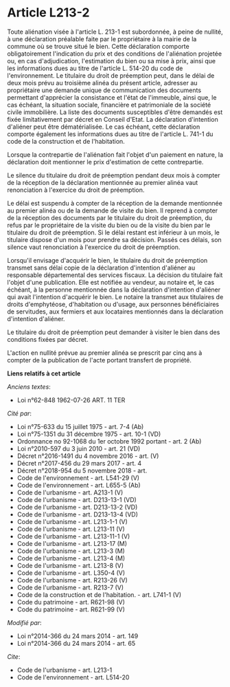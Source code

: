 # Article L213-2

Toute aliénation visée à l'article L. 213-1 est subordonnée, à peine de nullité, à une déclaration préalable faite par le
propriétaire à la mairie de la commune où se trouve situé le bien. Cette déclaration comporte obligatoirement l'indication du
prix et des conditions de l'aliénation projetée ou, en cas d'adjudication, l'estimation du bien ou sa mise à prix, ainsi que
les informations dues au titre de l'article L. 514-20 du code de l'environnement. Le titulaire du droit de préemption peut,
dans le délai de deux mois prévu au troisième alinéa du présent article, adresser au propriétaire une demande unique de
communication des documents permettant d'apprécier la consistance et l'état de l'immeuble, ainsi que, le cas échéant, la
situation sociale, financière et patrimoniale de la société civile immobilière. La liste des documents susceptibles d'être
demandés est fixée limitativement par décret en Conseil d'Etat. La déclaration d'intention d'aliéner peut être
dématérialisée. Le cas échéant, cette déclaration comporte également les informations dues au titre de l'article L. 741-1 du
code de la construction et de l'habitation. 

Lorsque la contrepartie de l'aliénation fait l'objet d'un paiement en nature, la déclaration doit mentionner le prix
d'estimation de cette contrepartie. 

Le silence du titulaire du droit de préemption pendant deux mois à compter de la réception de la déclaration mentionnée au
premier alinéa vaut renonciation à l'exercice du droit de préemption. 

Le délai est suspendu à compter de la réception de la demande mentionnée au premier alinéa ou de la demande de visite du
bien. Il reprend à compter de la réception des documents par le titulaire du droit de préemption, du refus par le
propriétaire de la visite du bien ou de la visite du bien par le titulaire du droit de préemption. Si le délai restant est
inférieur à un mois, le titulaire dispose d'un mois pour prendre sa décision. Passés ces délais, son silence vaut
renonciation à l'exercice du droit de préemption. 

Lorsqu'il envisage d'acquérir le bien, le titulaire du droit de préemption transmet sans délai copie de la déclaration
d'intention d'aliéner au responsable départemental des services fiscaux. La décision du titulaire fait l'objet d'une
publication. Elle est notifiée au vendeur, au notaire et, le cas échéant, à la personne mentionnée dans la déclaration
d'intention d'aliéner qui avait l'intention d'acquérir le bien. Le notaire la transmet aux titulaires de droits d'emphytéose,
d'habitation ou d'usage, aux personnes bénéficiaires de servitudes, aux fermiers et aux locataires mentionnés dans la
déclaration d'intention d'aliéner. 

Le titulaire du droit de préemption peut demander à visiter le bien dans des conditions fixées par décret. 

L'action en nullité prévue au premier alinéa se prescrit par cinq ans à compter de la publication de l'acte portant transfert
de propriété.

**Liens relatifs à cet article**

_Anciens textes_:

  - Loi n°62-848 1962-07-26 ART. 11 TER

_Cité par_:

  - Loi n°75-633 du 15 juillet 1975 - art. 7-4 (Ab)
  - Loi n°75-1351 du 31 décembre 1975 - art. 10-1 (VD)
  - Ordonnance no 92-1068 du 1er octobre 1992 portant  - art. 2 (Ab)
  - Loi n°2010-597 du 3 juin 2010 - art. 21 (VD)
  - Décret n°2016-1491 du 4 novembre 2016 - art. (V)
  - Décret n°2017-456 du 29 mars 2017 - art. 4
  - Décret n°2018-954 du 5 novembre 2018 - art.
  - Code de l'environnement - art. L541-29 (V)
  - Code de l'environnement - art. L655-5 (Ab)
  - Code de l'urbanisme - art. A213-1 (V)
  - Code de l'urbanisme - art. D213-13-1 (VD)
  - Code de l'urbanisme - art. D213-13-2 (VD)
  - Code de l'urbanisme - art. D213-13-4 (VD)
  - Code de l'urbanisme - art. L213-1-1 (V)
  - Code de l'urbanisme - art. L213-11 (V)
  - Code de l'urbanisme - art. L213-11-1 (V)
  - Code de l'urbanisme - art. L213-17 (M)
  - Code de l'urbanisme - art. L213-3 (M)
  - Code de l'urbanisme - art. L213-4 (M)
  - Code de l'urbanisme - art. L213-8 (V)
  - Code de l'urbanisme - art. L350-4 (V)
  - Code de l'urbanisme - art. R213-26 (V)
  - Code de l'urbanisme - art. R213-7 (V)
  - Code de la construction et de l'habitation. - art. L741-1 (V)
  - Code du patrimoine - art. R621-98 (V)
  - Code du patrimoine - art. R621-99 (V)

_Modifié par_:

  - Loi n°2014-366 du 24 mars 2014 - art. 149
  - Loi n°2014-366 du 24 mars 2014 - art. 65

_Cite_:

  - Code de l'urbanisme - art. L213-1
  - Code de l'environnement - art. L514-20
